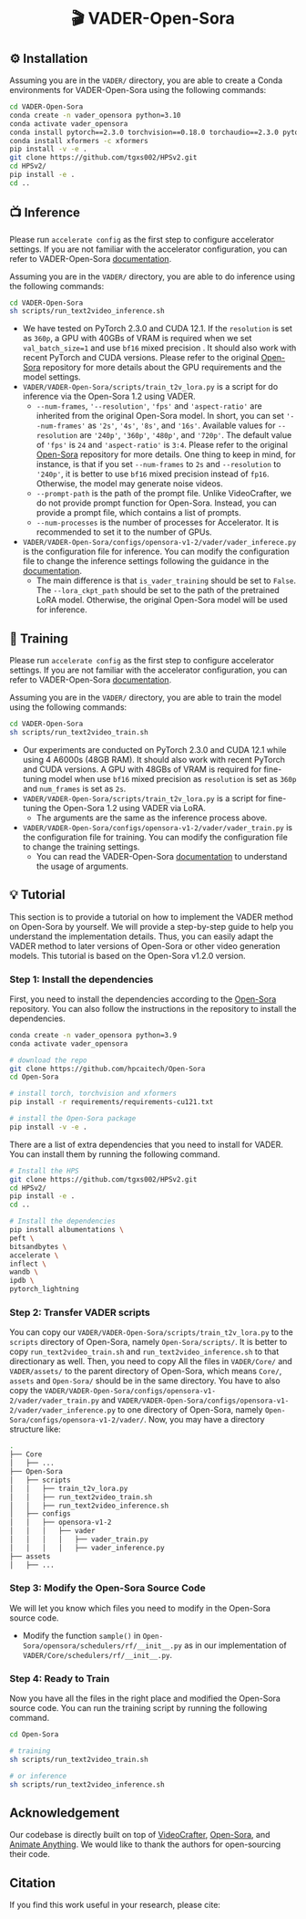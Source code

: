 <div align="center">

<!-- TITLE -->
# 🎬 **VADER-Open-Sora**

</div>


## ⚙️ Installation
Assuming you are in the `VADER/` directory, you are able to create a Conda environments for VADER-Open-Sora using the following commands:
```bash
cd VADER-Open-Sora
conda create -n vader_opensora python=3.10
conda activate vader_opensora
conda install pytorch==2.3.0 torchvision==0.18.0 torchaudio==2.3.0 pytorch-cuda=12.1 -c pytorch -c nvidia
conda install xformers -c xformers
pip install -v -e .
git clone https://github.com/tgxs002/HPSv2.git
cd HPSv2/
pip install -e .
cd ..
```

## 📺 Inference
Please run `accelerate config` as the first step to configure accelerator settings. If you are not familiar with the accelerator configuration, you can refer to VADER-Open-Sora [documentation](../documentation/VADER-Open-Sora.md).

Assuming you are in the `VADER/` directory, you are able to do inference using the following commands:
```bash
cd VADER-Open-Sora
sh scripts/run_text2video_inference.sh
```
- We have tested on PyTorch 2.3.0 and CUDA 12.1. If the `resolution` is set as `360p`, a GPU with 40GBs of VRAM is required when we set `val_batch_size=1` and use `bf16` mixed precision . It should also work with recent PyTorch and CUDA versions. Please refer to the original [Open-Sora](https://github.com/hpcaitech/Open-Sora) repository for more details about the GPU requirements and the model settings.
- `VADER/VADER-Open-Sora/scripts/train_t2v_lora.py` is a script for do inference via the Open-Sora 1.2 using VADER.
    - `--num-frames`, `'--resolution'`, `'fps'` and `'aspect-ratio'` are inherited from the original Open-Sora model. In short, you can set `'--num-frames'` as `'2s'`, `'4s'`, `'8s'`, and `'16s'`. Available values for `--resolution` are `'240p'`, `'360p'`, `'480p'`, and `'720p'`. The default value of `'fps'` is `24` and `'aspect-ratio'` is `3:4`. Please refer to the original [Open-Sora](https://github.com/hpcaitech/Open-Sora) repository for more details. One thing to keep in mind, for instance, is that if you set `--num-frames` to `2s` and `--resolution` to `'240p'`, it is better to use `bf16` mixed precision instead of `fp16`. Otherwise, the model may generate noise videos.
    - `--prompt-path` is the path of the prompt file. Unlike VideoCrafter, we do not provide prompt function for Open-Sora. Instead, you can provide a prompt file, which contains a list of prompts.
    - `--num-processes` is the number of processes for Accelerator. It is recommended to set it to the number of GPUs.
- `VADER/VADER-Open-Sora/configs/opensora-v1-2/vader/vader_inferece.py` is the configuration file for inference. You can modify the configuration file to change the inference settings following the guidance in the [documentation](../documentation/VADER-Open-Sora.md).
    - The main difference is that `is_vader_training` should be set to `False`. The `--lora_ckpt_path` should be set to the path of the pretrained LoRA model. Otherwise, the original Open-Sora model will be used for inference.


## 🔧 Training
Please run `accelerate config` as the first step to configure accelerator settings. If you are not familiar with the accelerator configuration, you can refer to VADER-Open-Sora [documentation](../documentation/VADER-Open-Sora.md).

Assuming you are in the `VADER/` directory, you are able to train the model using the following commands:

```bash
cd VADER-Open-Sora
sh scripts/run_text2video_train.sh
```
- Our experiments are conducted on PyTorch 2.3.0 and CUDA 12.1 while using 4 A6000s (48GB RAM). It should also work with recent PyTorch and CUDA versions. A GPU with 48GBs of VRAM is required for fine-tuning model when use `bf16` mixed precision as `resolution` is set as `360p` and `num_frames` is set as `2s`.
- `VADER/VADER-Open-Sora/scripts/train_t2v_lora.py` is a script for fine-tuning the Open-Sora 1.2 using VADER via LoRA.
    - The arguments are the same as the inference process above.
- `VADER/VADER-Open-Sora/configs/opensora-v1-2/vader/vader_train.py` is the configuration file for training. You can modify the configuration file to change the training settings.
    - You can read the VADER-Open-Sora [documentation](../documentation/VADER-Open-Sora.md) to understand the usage of arguments.




## 💡 Tutorial
This section is to provide a tutorial on how to implement the VADER method on Open-Sora by yourself. We will provide a step-by-step guide to help you understand the implementation details. Thus, you can easily adapt the VADER method to later versions of Open-Sora or other video generation models. This tutorial is based on the Open-Sora v1.2.0 version.

### Step 1: Install the dependencies
First, you need to install the dependencies according to the [Open-Sora](https://github.com/hpcaitech/Open-Sora) repository. You can also follow the instructions in the repository to install the dependencies.
```bash
conda create -n vader_opensora python=3.9
conda activate vader_opensora

# download the repo
git clone https://github.com/hpcaitech/Open-Sora
cd Open-Sora

# install torch, torchvision and xformers
pip install -r requirements/requirements-cu121.txt

# install the Open-Sora package
pip install -v -e .
```
There are a list of extra dependencies that you need to install for VADER. You can install them by running the following command.
```bash
# Install the HPS
git clone https://github.com/tgxs002/HPSv2.git
cd HPSv2/
pip install -e .
cd ..

# Install the dependencies
pip install albumentations \
peft \
bitsandbytes \
accelerate \
inflect \
wandb \
ipdb \
pytorch_lightning
```

### Step 2: Transfer VADER scripts
You can copy our `VADER/VADER-Open-Sora/scripts/train_t2v_lora.py` to the `scripts` directory of Open-Sora, namely `Open-Sora/scripts/`. It is better to copy `run_text2video_train.sh` and `run_text2video_inference.sh` to that directionary as well. Then, you need to copy All the files in `VADER/Core/` and `VADER/assets/` to the parent directory of Open-Sora, which means `Core/`, `assets` and `Open-Sora/` should be in the same directory. You have to also copy the `VADER/VADER-Open-Sora/configs/opensora-v1-2/vader/vader_train.py` and `VADER/VADER-Open-Sora/configs/opensora-v1-2/vader/vader_inference.py` to one directory of Open-Sora, namely `Open-Sora/configs/opensora-v1-2/vader/`. Now, you may have a directory structure like:
```bash
.
├── Core
│   ├── ...
├── Open-Sora
│   ├── scripts
│   │   ├── train_t2v_lora.py
│   │   ├── run_text2video_train.sh
│   │   ├── run_text2video_inference.sh
│   ├── configs
│   │   ├── opensora-v1-2
│   │   │   ├── vader
│   │   │   │   ├── vader_train.py
│   │   │   │   ├── vader_inference.py
├── assets
│   ├── ...
```

### Step 3: Modify the Open-Sora Source Code
We will let you know which files you need to modify in the Open-Sora source code.

- Modify the function `sample()` in `Open-Sora/opensora/schedulers/rf/__init__.py` as in our implementation of `VADER/Core/schedulers/rf/__init__.py`.

### Step 4: Ready to Train
Now you have all the files in the right place and modified the Open-Sora source code. You can run the training script by running the following command.
```bash
cd Open-Sora

# training
sh scripts/run_text2video_train.sh

# or inference
sh scripts/run_text2video_inference.sh
```


## Acknowledgement

Our codebase is directly built on top of [VideoCrafter](https://github.com/AILab-CVC/VideoCrafter), [Open-Sora](https://github.com/hpcaitech/Open-Sora), and [Animate Anything](https://github.com/alibaba/animate-anything/). We would like to thank the authors for open-sourcing their code.

## Citation

If you find this work useful in your research, please cite:

```bibtex

```
